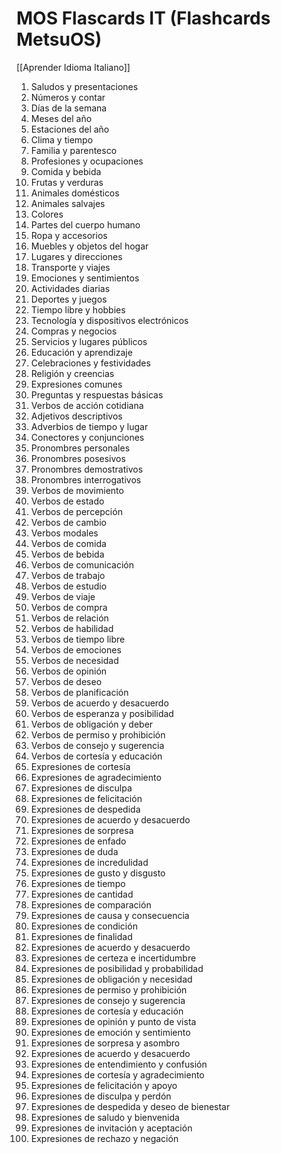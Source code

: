# MOS Flascards IT (Flashcards MetsuOS)

[[Aprender Idioma Italiano]]

1. Saludos y presentaciones
2. Números y contar
3. Días de la semana
4. Meses del año
5. Estaciones del año
6. Clima y tiempo
7. Familia y parentesco
8. Profesiones y ocupaciones
9. Comida y bebida
10. Frutas y verduras
11. Animales domésticos
12. Animales salvajes
13. Colores
14. Partes del cuerpo humano
15. Ropa y accesorios
16. Muebles y objetos del hogar
17. Lugares y direcciones
18. Transporte y viajes
19. Emociones y sentimientos
20. Actividades diarias
21. Deportes y juegos
22. Tiempo libre y hobbies
23. Tecnología y dispositivos electrónicos
24. Compras y negocios
25. Servicios y lugares públicos
26. Educación y aprendizaje
27. Celebraciones y festividades
28. Religión y creencias
29. Expresiones comunes
30. Preguntas y respuestas básicas
31. Verbos de acción cotidiana
32. Adjetivos descriptivos
33. Adverbios de tiempo y lugar
34. Conectores y conjunciones
35. Pronombres personales
36. Pronombres posesivos
37. Pronombres demostrativos
38. Pronombres interrogativos
39. Verbos de movimiento
40. Verbos de estado
41. Verbos de percepción
42. Verbos de cambio
43. Verbos modales
44. Verbos de comida
45. Verbos de bebida
46. Verbos de comunicación
47. Verbos de trabajo
48. Verbos de estudio
49. Verbos de viaje
50. Verbos de compra
51. Verbos de relación
52. Verbos de habilidad
53. Verbos de tiempo libre
54. Verbos de emociones
55. Verbos de necesidad
56. Verbos de opinión
57. Verbos de deseo
58. Verbos de planificación
59. Verbos de acuerdo y desacuerdo
60. Verbos de esperanza y posibilidad
61. Verbos de obligación y deber
62. Verbos de permiso y prohibición
63. Verbos de consejo y sugerencia
64. Verbos de cortesía y educación
65. Expresiones de cortesía
66. Expresiones de agradecimiento
67. Expresiones de disculpa
68. Expresiones de felicitación
69. Expresiones de despedida
70. Expresiones de acuerdo y desacuerdo
71. Expresiones de sorpresa
72. Expresiones de enfado
73. Expresiones de duda
74. Expresiones de incredulidad
75. Expresiones de gusto y disgusto
76. Expresiones de tiempo
77. Expresiones de cantidad
78. Expresiones de comparación
79. Expresiones de causa y consecuencia
80. Expresiones de condición
81. Expresiones de finalidad
82. Expresiones de acuerdo y desacuerdo
83. Expresiones de certeza e incertidumbre
84. Expresiones de posibilidad y probabilidad
85. Expresiones de obligación y necesidad
86. Expresiones de permiso y prohibición
87. Expresiones de consejo y sugerencia
88. Expresiones de cortesía y educación
89. Expresiones de opinión y punto de vista
90. Expresiones de emoción y sentimiento
91. Expresiones de sorpresa y asombro
92. Expresiones de acuerdo y desacuerdo
93. Expresiones de entendimiento y confusión
94. Expresiones de cortesía y agradecimiento
95. Expresiones de felicitación y apoyo
96. Expresiones de disculpa y perdón
97. Expresiones de despedida y deseo de bienestar
98. Expresiones de saludo y bienvenida
99. Expresiones de invitación y aceptación
100. Expresiones de rechazo y negación
